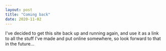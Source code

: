 ```yaml
---
layout: post
title: "Coming back"
date: 2020-11-02
---
```

I've decided to get this site back up and running again, and use it as a link to all the stuff I've made and put online somewhere, so look forward to that in the future…